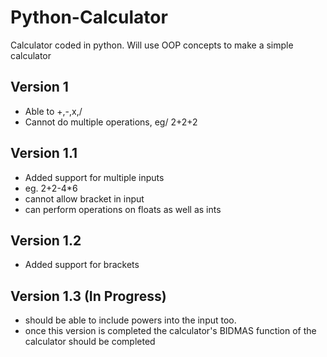 # Python-Calculator

Calculator coded in python. Will use OOP concepts to make a simple calculator

## Version 1

- Able to +,-,x,/
- Cannot do multiple operations, eg/ 2+2+2

## Version 1.1 

- Added support for multiple inputs
- eg. 2+2-4*6
- cannot allow bracket in input
- can perform operations on floats as well as ints

## Version 1.2

- Added support for brackets

## Version 1.3 (In Progress)

- should be able to include powers into the input too. 
- once this version is completed the calculator's BIDMAS function of the calculator should be completed

